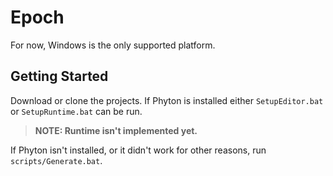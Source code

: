 # Epoch

For now, Windows is the only supported platform.

## Getting Started

Download or clone the projects.
If Phyton is installed either `SetupEditor.bat` or `SetupRuntime.bat` can be run.

> **NOTE: Runtime isn't implemented yet.**
> 
If Phyton isn't installed, or it didn't work for other reasons, run `scripts/Generate.bat`.
